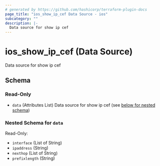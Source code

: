 ```yaml
---
# generated by https://github.com/hashicorp/terraform-plugin-docs
page_title: "ios_show_ip_cef Data Source - ios"
subcategory: ""
description: |-
  Data source for show ip cef
---
```


# ios_show_ip_cef (Data Source)

Data source for show ip cef



<!-- schema generated by tfplugindocs -->
## Schema

### Read-Only

- `data` (Attributes List) Data source for show ip cef (see [below for nested schema](#nestedatt--data))

<a id="nestedatt--data"></a>
### Nested Schema for `data`

Read-Only:

- `interface` (List of String)
- `ipaddress` (String)
- `nexthop` (List of String)
- `prefixlength` (String)
